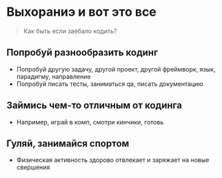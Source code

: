# Выхораниэ и вот это все 

> Как быть если заебало кодить?
  
## Попробуй разнообразить кодинг  

- Попробуй другую задачу, другой проект, другой фреймворк, язык, парадигму, направление  
- Попробуй писать тесты, заниматься qa, писать документацию  
  
## Займись чем-то отличным от кодинга  

- Например, играй в комп, смотри кинчики, готовь  
  
## Гуляй, занимайся спортом  

- Физическая активность здорово отвлекает и заряжает на новые свершения